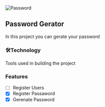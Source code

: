 ![Password](https://user-images.githubusercontent.com/62259770/97222747-96b29880-17ad-11eb-802f-f71ff22422fd.png)

<h2>Password Gerator</h2>

<p>In this project you can gerate your password</p>

<h3>🛠Technology</h3>

<p>Tools used in building the project</p>

### Features

- [ ] Register Users
- [x] Register Passaword
- [x] Gerenate Password
